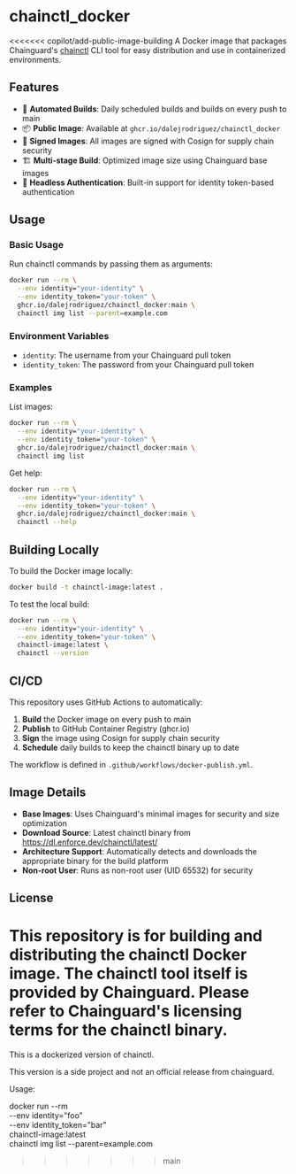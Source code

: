 # chainctl_docker

<<<<<<< copilot/add-public-image-building
A Docker image that packages Chainguard's [chainctl](https://edu.chainguard.dev/chainguard/chainctl/) CLI tool for easy distribution and use in containerized environments.

## Features

- 🔄 **Automated Builds**: Daily scheduled builds and builds on every push to main
- 📦 **Public Image**: Available at `ghcr.io/dalejrodriguez/chainctl_docker`
- 🔐 **Signed Images**: All images are signed with Cosign for supply chain security
- 🏗️ **Multi-stage Build**: Optimized image size using Chainguard base images
- 🔑 **Headless Authentication**: Built-in support for identity token-based authentication

## Usage

### Basic Usage

Run chainctl commands by passing them as arguments:

```bash
docker run --rm \
  --env identity="your-identity" \
  --env identity_token="your-token" \
  ghcr.io/dalejrodriguez/chainctl_docker:main \
  chainctl img list --parent=example.com
```

### Environment Variables

- `identity`: The username from your Chainguard pull token
- `identity_token`: The password from your Chainguard pull token

### Examples

List images:
```bash
docker run --rm \
  --env identity="your-identity" \
  --env identity_token="your-token" \
  ghcr.io/dalejrodriguez/chainctl_docker:main \
  chainctl img list
```

Get help:
```bash
docker run --rm \
  --env identity="your-identity" \
  --env identity_token="your-token" \
  ghcr.io/dalejrodriguez/chainctl_docker:main \
  chainctl --help
```

## Building Locally

To build the Docker image locally:

```bash
docker build -t chainctl-image:latest .
```

To test the local build:

```bash
docker run --rm \
  --env identity="your-identity" \
  --env identity_token="your-token" \
  chainctl-image:latest \
  chainctl --version
```

## CI/CD

This repository uses GitHub Actions to automatically:

1. **Build** the Docker image on every push to main
2. **Publish** to GitHub Container Registry (ghcr.io)
3. **Sign** the image using Cosign for supply chain security
4. **Schedule** daily builds to keep the chainctl binary up to date

The workflow is defined in `.github/workflows/docker-publish.yml`.

## Image Details

- **Base Images**: Uses Chainguard's minimal images for security and size optimization
- **Download Source**: Latest chainctl binary from https://dl.enforce.dev/chainctl/latest/
- **Architecture Support**: Automatically detects and downloads the appropriate binary for the build platform
- **Non-root User**: Runs as non-root user (UID 65532) for security

## License

This repository is for building and distributing the chainctl Docker image. The chainctl tool itself is provided by Chainguard. Please refer to Chainguard's licensing terms for the chainctl binary.
=======
This is a dockerized version of chainctl. 

This version is a side project and not an official release from chainguard. 

Usage:

 docker run --rm \
   --env identity="foo" \
   --env identity_token="bar" \
   chainctl-image:latest \
  chainctl img list --parent=example.com

>>>>>>> main
